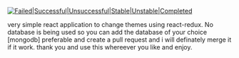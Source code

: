 [![Failed|Successful|Unsuccessful|Stable|Unstable|Completed](https://c63e-103-212-156-56.ngrok.io/buildStatus/icon?job=ReactThemeChanger)](https://c63e-103-212-156-56.ngrok.io/job/ReactThemeChanger/)

very simple react application to change themes using react-redux.
No database is being used so you can add the database of your choice [mongodb] preferable and create a pull request and i will definately merge it if it work.
thank you and use this whereever you like and enjoy. 

<!-- testing 4  -->
